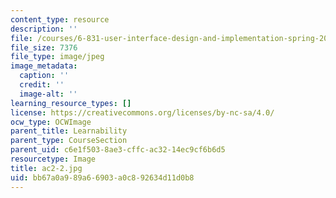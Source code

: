 ```yaml
---
content_type: resource
description: ''
file: /courses/6-831-user-interface-design-and-implementation-spring-2011/bb67a0a989a66903a0c892634d11d0b8_ac2-2.jpg
file_size: 7376
file_type: image/jpeg
image_metadata:
  caption: ''
  credit: ''
  image-alt: ''
learning_resource_types: []
license: https://creativecommons.org/licenses/by-nc-sa/4.0/
ocw_type: OCWImage
parent_title: Learnability
parent_type: CourseSection
parent_uid: c6e1f503-8ae3-cffc-ac32-14ec9cf6b6d5
resourcetype: Image
title: ac2-2.jpg
uid: bb67a0a9-89a6-6903-a0c8-92634d11d0b8
---
```

